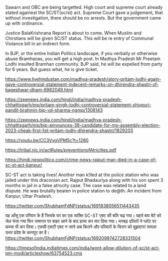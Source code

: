 Sawarn and OBC are being targetted. 
High court and supreme court already stated againest the SC/ST(sc/st) act. 
Supreme Court gave a judgement, that without investigation, there should be no arrests. But the government came up with ordinance. 

Justice BalaKrishnana Report is about to come. When Muslim and Chirstians will be given SC/ST status. This will be re entry of Communal Violance bill in an indirect form.

In BJP, or the entire Indian Politics landscape, if you verbally or otherwise abuse Bramhanas, you will get a high post. 
In Madhya Pradesh Mr Preetam Lodhi insulted Bramhan community. BJP said, he will be expelled from party for 6 years. But guess what, he is give ticket. 

https://www.livehindustan.com/madhya-pradesh/story-pritam-lodhi-again-gave-controversial-statement-indecent-remarks-on-dhirendra-shastri-of-bageshwar-dham-6982049.html

https://zeenews.india.com/hindi/india/madhya-pradesh-chhattisgarh/mp/pritam-singh-lodhi-controversial-statement-shivpuri-pandit-brahmin-bjp-vd-sharma-ngmp/1308143

https://zeenews.india.com/hindi/india/madhya-pradesh-chhattisgarh/mp/bjp-announces-39-candidate-for-mp-assembly-election-2023-cheak-first-list-pritam-lodhi-dhirendra-shastri/1829203

https://youtu.be/CC3VyqVPM5c?t=1280

https://tribal.nic.in/actRules/preventionofAtricities.pdf

https://hindi.neopolitico.com/crime-news-rajput-man-died-in-a-case-of-sc-st-act-kanpur/

SC-ST act is taking lives! Another man k!lled at the police station who was jailed under this draconian act. Rajput Bhadauriya along with his son spent 3 months in jail in a false atrocity case. The case was related to a land dispute. He was brutaIIy beaten in police station to de@th. An incident from Kanpur, Uttar Pradesh.

https://twitter.com/ShubhamFdNP/status/1691838056511443435

यह आँसू एक परिवार के हैं जिसके घर का एक व्यक्ति SC-ST एक्ट की बलि चढ़ गया। पहले बाप बेटे को जेल भेजा गया फिर जमानत पर बाहर आने के बाद हत्या कर मार दिया गया। मनबढ़ दलितों ने प्लॉट पर कब्जा भी कर लिया। एससी एसटी एक्ट न जाने अब कितने और परिवारों के चिराग को बुझाएगा! मामला उत्तर प्रदेश के कानपुर का है।
https://twitter.com/ShubhamFdNP/status/1692099742728331504


https://timesofindia.indiatimes.com/india/wont-allow-dilution-of-sc/st-act-pm-modi/articleshow/63754523.cms